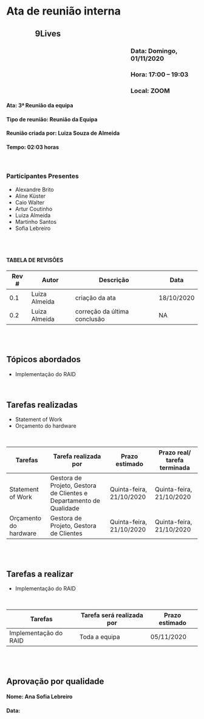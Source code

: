 ﻿
# Ata de reunião interna

## <p style='padding-left:15%'> <b> 9Lives </b> <insert date_dime></p>

### <p style='padding-left:65%'> <b>Data:</b> Domingo, 01/11/2020 <insert date_dime></p>
### <p style='padding-left:65%'> <b>Hora:</b> 17:00 – 19:03  <insert date_dime></p>
### <p style='padding-left:65%'> <b>Local:</b> ZOOM <insert date_dime></p>

#### <b> Ata:</b> 3ª Reunião da equipa 
#### <b> Tipo de reunião:</b> Reunião da Equipa
#### <b> Reunião criada por:</b> Luiza Souza de Almeida
#### <b> Tempo:</b> 02:03 horas

</br>

### <b>Participantes Presentes</b>
* Alexandre Brito
* Aline Küster
* Caio Walter
* Artur Coutinho
* Luiza Almeida
* Martinho Santos
* Sofia Lebreiro

<br/>
<br/>

#### TABELA DE REVISÕES
Rev # | Autor|  Descrição | Data
--- | --- | --- | ---
0.1 | Luiza Almeida | criação da ata | 18/10/2020
0.2 | Luiza Almeida | correção da última conclusão | NA

<br/>
<br/>

## <b> Tópicos abordados </b>
* Implementação do RAID
<br/> 

## Tarefas realizadas
* Statement of Work 
* Orçamento do hardware
<br/>

Tarefas | Tarefa realizada por |  Prazo estimado | Prazo real/ tarefa terminada
--- | --- | --- | ---
Statement of Work | Gestora de Projeto, Gestora de Clientes e Departamento de Qualidade | Quinta-feira, 21/10/2020 | Quinta-feira, 21/10/2020
Orçamento do hardware | Gestora de Projeto, Gestora de Clientes | Quinta-feira, 21/10/2020 | Quinta-feira, 21/10/2020

<br/> 
<br/>

## Tarefas a realizar
* Implementação do RAID
<br/>

Tarefas | Tarefa será realizada por |  Prazo estimado
--- | --- | --- | 
Implementação do RAID | Toda a equipa | 05/11/2020 | 
 


</br>
</br>

## Aprovação por qualidade
#### <b> Nome: Ana Sofia Lebreiro </b> 
#### <b> Data:</b> 

